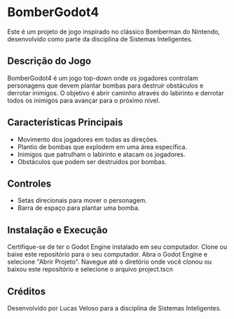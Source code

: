 # BomberGodot4
Este é um projeto de jogo inspirado no clássico Bomberman do Nintendo, desenvolvido como parte da disciplina de Sistemas Inteligentes.

## Descrição do Jogo
BomberGodot4 é um jogo top-down onde os jogadores controlam personagens que devem plantar bombas para destruir obstáculos e derrotar inimigos. O objetivo é abrir caminho através do labirinto e derrotar todos os inimigos para avançar para o próximo nível.

## Características Principais
- Movimento dos jogadores em todas as direções.
- Plantio de bombas que explodem em uma área específica.
- Inimigos que patrulham o labirinto e atacam os jogadores.
- Obstáculos que podem ser destruídos por bombas.

## Controles
- Setas direcionais para mover o personagem.
- Barra de espaço para plantar uma bomba.

## Instalação e Execução
Certifique-se de ter o Godot Engine instalado em seu computador.
Clone ou baixe este repositório para o seu computador.
Abra o Godot Engine e selecione "Abrir Projeto".
Navegue até o diretório onde você clonou ou baixou este repositório e selecione o arquivo project.tscn

## Créditos
Desenvolvido por Lucas Veloso para a disciplina de Sistemas Inteligentes.
